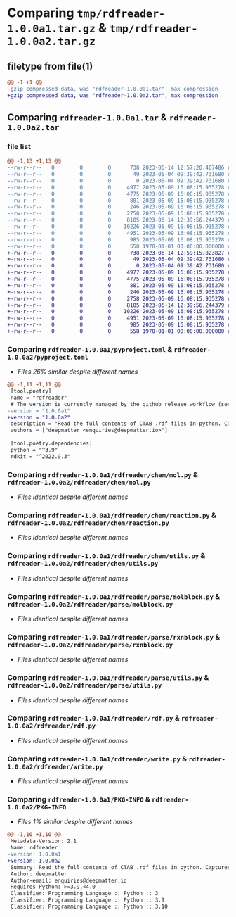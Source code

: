 # Comparing `tmp/rdfreader-1.0.0a1.tar.gz` & `tmp/rdfreader-1.0.0a2.tar.gz`

## filetype from file(1)

```diff
@@ -1 +1 @@
-gzip compressed data, was "rdfreader-1.0.0a1.tar", max compression
+gzip compressed data, was "rdfreader-1.0.0a2.tar", max compression
```

## Comparing `rdfreader-1.0.0a1.tar` & `rdfreader-1.0.0a2.tar`

### file list

```diff
@@ -1,13 +1,13 @@
--rw-r--r--   0        0        0      738 2023-06-14 12:57:20.407486 rdfreader-1.0.0a1/pyproject.toml
--rw-r--r--   0        0        0       49 2023-05-04 09:39:42.731680 rdfreader-1.0.0a1/rdfreader/__init__.py
--rw-r--r--   0        0        0        0 2023-05-04 09:39:42.731680 rdfreader-1.0.0a1/rdfreader/chem/__init__.py
--rw-r--r--   0        0        0     4977 2023-05-09 16:08:15.935278 rdfreader-1.0.0a1/rdfreader/chem/mol.py
--rw-r--r--   0        0        0     4775 2023-05-09 16:08:15.935278 rdfreader-1.0.0a1/rdfreader/chem/reaction.py
--rw-r--r--   0        0        0      881 2023-05-09 16:08:15.935278 rdfreader-1.0.0a1/rdfreader/chem/utils.py
--rw-r--r--   0        0        0      246 2023-05-09 16:08:15.935278 rdfreader-1.0.0a1/rdfreader/exceptions.py
--rw-r--r--   0        0        0     2758 2023-05-09 16:08:15.935278 rdfreader-1.0.0a1/rdfreader/parse/molblock.py
--rw-r--r--   0        0        0     8105 2023-06-14 12:39:56.244379 rdfreader-1.0.0a1/rdfreader/parse/rxnblock.py
--rw-r--r--   0        0        0    10226 2023-05-09 16:08:15.935278 rdfreader-1.0.0a1/rdfreader/parse/utils.py
--rw-r--r--   0        0        0     4951 2023-05-09 16:08:15.935278 rdfreader-1.0.0a1/rdfreader/rdf.py
--rw-r--r--   0        0        0      985 2023-05-09 16:08:15.935278 rdfreader-1.0.0a1/rdfreader/write.py
--rw-r--r--   0        0        0      558 1970-01-01 00:00:00.000000 rdfreader-1.0.0a1/PKG-INFO
+-rw-r--r--   0        0        0      738 2023-06-14 12:59:15.823827 rdfreader-1.0.0a2/pyproject.toml
+-rw-r--r--   0        0        0       49 2023-05-04 09:39:42.731680 rdfreader-1.0.0a2/rdfreader/__init__.py
+-rw-r--r--   0        0        0        0 2023-05-04 09:39:42.731680 rdfreader-1.0.0a2/rdfreader/chem/__init__.py
+-rw-r--r--   0        0        0     4977 2023-05-09 16:08:15.935278 rdfreader-1.0.0a2/rdfreader/chem/mol.py
+-rw-r--r--   0        0        0     4775 2023-05-09 16:08:15.935278 rdfreader-1.0.0a2/rdfreader/chem/reaction.py
+-rw-r--r--   0        0        0      881 2023-05-09 16:08:15.935278 rdfreader-1.0.0a2/rdfreader/chem/utils.py
+-rw-r--r--   0        0        0      246 2023-05-09 16:08:15.935278 rdfreader-1.0.0a2/rdfreader/exceptions.py
+-rw-r--r--   0        0        0     2758 2023-05-09 16:08:15.935278 rdfreader-1.0.0a2/rdfreader/parse/molblock.py
+-rw-r--r--   0        0        0     8105 2023-06-14 12:39:56.244379 rdfreader-1.0.0a2/rdfreader/parse/rxnblock.py
+-rw-r--r--   0        0        0    10226 2023-05-09 16:08:15.935278 rdfreader-1.0.0a2/rdfreader/parse/utils.py
+-rw-r--r--   0        0        0     4951 2023-05-09 16:08:15.935278 rdfreader-1.0.0a2/rdfreader/rdf.py
+-rw-r--r--   0        0        0      985 2023-05-09 16:08:15.935278 rdfreader-1.0.0a2/rdfreader/write.py
+-rw-r--r--   0        0        0      558 1970-01-01 00:00:00.000000 rdfreader-1.0.0a2/PKG-INFO
```

### Comparing `rdfreader-1.0.0a1/pyproject.toml` & `rdfreader-1.0.0a2/pyproject.toml`

 * *Files 26% similar despite different names*

```diff
@@ -1,11 +1,11 @@
 [tool.poetry]
 name = "rdfreader"
 # The version is currently managed by the github release workflow (see README), don't use.
-version = "1.0.0a1"  
+version = "1.0.0a2"  
 description = "Read the full contents of CTAB .rdf files in python. Captures RXN and MOL record using RDKit and reads additional data fields (including solvents/catalysts/agents)."
 authors = ["deepmatter <enquiries@deepmatter.io>"]
 
 [tool.poetry.dependencies]
 python = "^3.9"
 rdkit = "^2022.9.3"
```

### Comparing `rdfreader-1.0.0a1/rdfreader/chem/mol.py` & `rdfreader-1.0.0a2/rdfreader/chem/mol.py`

 * *Files identical despite different names*

### Comparing `rdfreader-1.0.0a1/rdfreader/chem/reaction.py` & `rdfreader-1.0.0a2/rdfreader/chem/reaction.py`

 * *Files identical despite different names*

### Comparing `rdfreader-1.0.0a1/rdfreader/chem/utils.py` & `rdfreader-1.0.0a2/rdfreader/chem/utils.py`

 * *Files identical despite different names*

### Comparing `rdfreader-1.0.0a1/rdfreader/parse/molblock.py` & `rdfreader-1.0.0a2/rdfreader/parse/molblock.py`

 * *Files identical despite different names*

### Comparing `rdfreader-1.0.0a1/rdfreader/parse/rxnblock.py` & `rdfreader-1.0.0a2/rdfreader/parse/rxnblock.py`

 * *Files identical despite different names*

### Comparing `rdfreader-1.0.0a1/rdfreader/parse/utils.py` & `rdfreader-1.0.0a2/rdfreader/parse/utils.py`

 * *Files identical despite different names*

### Comparing `rdfreader-1.0.0a1/rdfreader/rdf.py` & `rdfreader-1.0.0a2/rdfreader/rdf.py`

 * *Files identical despite different names*

### Comparing `rdfreader-1.0.0a1/rdfreader/write.py` & `rdfreader-1.0.0a2/rdfreader/write.py`

 * *Files identical despite different names*

### Comparing `rdfreader-1.0.0a1/PKG-INFO` & `rdfreader-1.0.0a2/PKG-INFO`

 * *Files 1% similar despite different names*

```diff
@@ -1,10 +1,10 @@
 Metadata-Version: 2.1
 Name: rdfreader
-Version: 1.0.0a1
+Version: 1.0.0a2
 Summary: Read the full contents of CTAB .rdf files in python. Captures RXN and MOL record using RDKit and reads additional data fields (including solvents/catalysts/agents).
 Author: deepmatter
 Author-email: enquiries@deepmatter.io
 Requires-Python: >=3.9,<4.0
 Classifier: Programming Language :: Python :: 3
 Classifier: Programming Language :: Python :: 3.9
 Classifier: Programming Language :: Python :: 3.10
```

